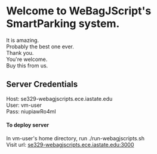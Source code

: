 # Welcome to WeBagJScript's SmartParking system.
It is amazing.  
Probably the best one ever.  
Thank you.  
You're welcome.  
Buy this from us.  


## Server Credentials
Host: se329-webagjscripts.ece.iastate.edu  
User: vm-user  
Pass: niupiawRo4mI  

#### To deploy server
In vm-user's home directory, run ./run-webagjscripts.sh  
Visit url: [se329-webagjscripts.ece.iastate.edu:3000](http://se329-webagjscripts.ece.iastate.edu:3000)  

